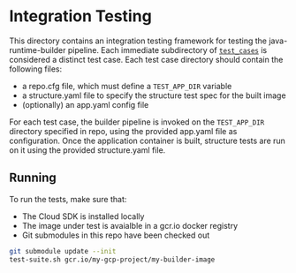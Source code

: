 # Integration Testing
This directory contains an integration testing framework for testing the java-runtime-builder 
pipeline. Each immediate subdirectory of [`test_cases`](test_cases) is considered a distinct test 
case. Each test case directory should contain the following files:
  * a repo.cfg file, which must define a `TEST_APP_DIR` variable
  * a structure.yaml file to specify the structure test spec for the built image
  * (optionally) an app.yaml config file

For each test case, the builder pipeline is invoked on the `TEST_APP_DIR` directory specified in 
repo, using the provided app.yaml file as configuration. Once the application container is built, 
structure tests are run on it using the provided structure.yaml file.

## Running
To run the tests, make sure that:
* The Cloud SDK is installed locally
* The image under test is avaialble in a gcr.io docker registry
* Git submodules in this repo have been checked out
```bash
git submodule update --init
test-suite.sh gcr.io/my-gcp-project/my-builder-image
```

